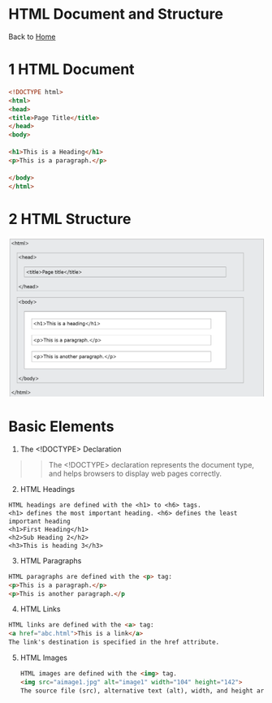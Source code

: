 # HTML Document and Structure
Back to [Home](html.md)
# 1 HTML Document

```html
<!DOCTYPE html>
<html>
<head>
<title>Page Title</title>
</head>
<body>

<h1>This is a Heading</h1>
<p>This is a paragraph.</p>

</body>
</html>
```

# 2 HTML Structure

![HTML Structure](../images/image.png)

# Basic Elements

1. The <!DOCTYPE> Declaration

>>The <!DOCTYPE> declaration represents the document type, and helps browsers to display web pages correctly.

2. HTML Headings

 ```text
HTML headings are defined with the <h1> to <h6> tags.
<h1> defines the most important heading. <h6> defines the least important heading
<h1>First Heading</h1>
<h2>Sub Heading 2</h2>
 <h3>This is heading 3</h3>
```

3. HTML Paragraphs

```html
HTML paragraphs are defined with the <p> tag:
<p>This is a paragraph.</p>
<p>This is another paragraph.</p
```

4. HTML Links

```html
HTML links are defined with the <a> tag:
<a href="abc.html">This is a link</a>
The link's destination is specified in the href attribute. 
```

5. HTML Images

   ```html
   HTML images are defined with the <img> tag.
   <img src="aimage1.jpg" alt="image1" width="104" height="142">
   The source file (src), alternative text (alt), width, and height are provided as attributes
   ```
